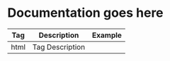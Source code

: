 # Documentation goes here

Tag | Description | Example
--- | --- | --- 
html | Tag Description | <html language="en"></html>
